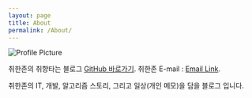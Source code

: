 ```yaml
---
layout: page
title: About
permalink: /About/
---
```


<img src="{{ site.baseurl }}/assets/profile.jpeg" title="Profile Picture" class="profile">

취한존의 취향타는 블로그 [GitHub 바로가기](https://github.com/dkjohn0825).
취한존 E-mail : [Email Link](dkjohn0825@gmail.com).

취한존의 IT, 개발, 알고리즘 스토리, 그리고 일상(개인 메모)을 담을 블로그 입니다.










